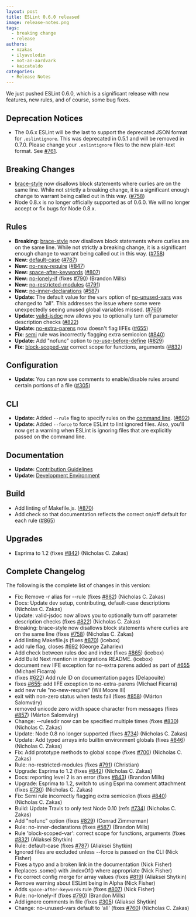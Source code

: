 ```yaml
---
layout: post
title: ESLint 0.6.0 released
image: release-notes.png
tags:
  - breaking change
  - release
authors:
  - nzakas
  - ilyavolodin
  - not-an-aardvark
  - kaicataldo
categories:
  - Release Notes
---
```


We just pushed ESLint 0.6.0, which is a significant release with new features, new rules, and of course, some bug fixes.

## Deprecation Notices

* The 0.6.x ESLint will be the last to support the deprecated JSON format for `.eslintignore`. This was deprecated in 0.5.1 and will be removed in 0.7.0. Please change your `.eslintignore` files to the new plain-text format. See [#761](https://github.com/eslint/eslint/issues/761).

## Breaking Changes

* [brace-style](https://eslint.org/docs/rules/brace-style) now disallows block statements where curlies are on the same line. While not strictly a breaking change, it is a significant enough change to warrant being called out in this way. ([#758](https://github.com/eslint/eslint/issues/758))
* Node 0.8.x is no longer officially supported as of 0.6.0. We will no longer accept or fix bugs for Node 0.8.x.

## Rules

* **Breaking:** [brace-style](https://eslint.org/docs/rules/brace-style) now disallows block statements where curlies are on the same line. While not strictly a breaking change, it is a significant enough change to warrant being called out in this way. ([#758](https://github.com/eslint/eslint/issues/758))
* **New:** [default-case](https://eslint.org/docs/rules/default-case) ([#787](https://github.com/eslint/eslint/issues/787))
* **New:** [no-new-require](https://eslint.org/docs/rules/no-new-require) ([#847](https://github.com/eslint/eslint/issues/847))
* **New:** [space-after-keywords](https://eslint.org/docs/rules/space-after-keywords)  ([#807](https://github.com/eslint/eslint/issues/807))
* **New:** [no-lonely-if](https://eslint.org/docs/rules/no-lonely-if) (fixes [#790](https://github.com/eslint/eslint/issues/790)) (Brandon Mills)
* **New:** [no-restricted-modules](https://eslint.org/docs/rules/no-restricted-modules) ([#791](https://github.com/eslint/eslint/issues/791))
* **New:** [no-inner-declarations](https://eslint.org/docs/rules/no-inner-declarations) ([#587](https://github.com/eslint/eslint/issues/587))
* **Update:** The default value for the `vars` option of [no-unused-vars](https://eslint.org/docs/rules/no-unused-vars) was changed to "all". This addresses the issue where some were unexpectedly seeing unused global variables missed. ([#760](https://github.com/eslint/eslint/issues/760))
* **Update:** [valid-jsdoc](https://eslint.org/docs/rules/valid-jsdoc) now allows you to optionally turn off parameter description checks ([#822](https://github.com/eslint/eslint/issues/822))
* **Update:** [no-extra-parens](https://eslint.org/docs/rules/no-extra-parens) now doesn't flag IIFEs ([#655](https://github.com/eslint/eslint/issues/655))
* **Fix:** [semi](https://eslint.org/docs/rules/semi) rule was incorrectly flagging extra semicolon ([#840](https://github.com/eslint/eslint/issues/840))
* **Update:** Add "nofunc" option to [no-use-before-define](https://eslint.org/docs/rules/no-use-before-define) ([#829](https://github.com/eslint/eslint/issues/829))
* **Fix:** [block-scoped-var](https://eslint.org/docs/rules/block-scoped-var) correct scope for functions, arguments ([#832](https://github.com/eslint/eslint/issues/832))

## Configuration

* **Update:** You can now use comments to enable/disable rules around certain portions of a file ([#305](https://github.com/eslint/eslint/issues/305))

## CLI

* **Update:** Added `--rule` flag to specify rules on the [command line](https://eslint.org/docs/user-guide/command-line-interface). ([#692](https://github.com/eslint/eslint/issues/692))
* **Update:** Added `--force` to force ESLint to lint ignored files. Also, you'll now get a warning when ESLint is ignoring files that are explicitly passed on the command line.

## Documentation

* **Update:** [Contribution Guidelines](https://eslint.org/docs/developer-guide/contributing)
* **Update:** [Development Environment](https://eslint.org/docs/developer-guide/development-environment)

## Build

* Add linting of Makefile.js. ([#870](https://github.com/eslint/eslint/issues/870))
* Add check so that documentation reflects the correct on/off default for each rule ([#865](https://github.com/eslint/eslint/issues/865))

## Upgrades

* Esprima to 1.2 (fixes [#842](https://github.com/eslint/eslint/issues/842)) (Nicholas C. Zakas)


## Complete Changelog

The following is the complete list of changes in this version:

* Fix: Remove -r alias for --rule (fixes [#882](https://github.com/eslint/eslint/issues/882)) (Nicholas C. Zakas)
* Docs: Update dev setup, contributing, default-case descriptions (Nicholas C. Zakas)
* Update: valid-jsdoc now allows you to optionally turn off parameter description checks (fixes [#822](https://github.com/eslint/eslint/issues/822)) (Nicholas C. Zakas)
* Breaking: brace-style now disallows block statements where curlies are on the same line (fixes [#758](https://github.com/eslint/eslint/issues/758)) (Nicholas C. Zakas)
* Add linting Makefile.js (fixes [#870](https://github.com/eslint/eslint/issues/870)) (icebox)
* add rule flag, closes [#692](https://github.com/eslint/eslint/issues/692) (George Zahariev)
* Add check between rules doc and index (fixes [#865](https://github.com/eslint/eslint/issues/865)) (icebox)
* Add Build Next mention in integrations README. (icebox)
* document new IIFE exception for no-extra parens added as part of [#655](https://github.com/eslint/eslint/issues/655) (Michael Ficarra)
* (fixes [#622](https://github.com/eslint/eslint/issues/622)) Add rule ID on documentation pages (Delapouite)
* fixes [#655](https://github.com/eslint/eslint/issues/655): add IIFE exception to no-extra-parens (Michael Ficarra)
* add new rule "no-new-require" (Wil Moore III)
* exit with non-zero status when tests fail (fixes [#858](https://github.com/eslint/eslint/issues/858)) (Márton Salomváry)
* removed unicode zero width space character from messages (fixes [#857](https://github.com/eslint/eslint/issues/857)) (Márton Salomváry)
* Change: --rulesdir now can be specified multiple times (fixes [#830](https://github.com/eslint/eslint/issues/830)) (Nicholas C. Zakas)
* Update: Node 0.8 no longer supported (fixes [#734](https://github.com/eslint/eslint/issues/734)) (Nicholas C. Zakas)
* Update: Add typed arrays into builtin environment globals (fixes [#846](https://github.com/eslint/eslint/issues/846)) (Nicholas C. Zakas)
* Fix: Add prototype methods to global scope (fixes [#700](https://github.com/eslint/eslint/issues/700)) (Nicholas C. Zakas)
* Rule: no-restricted-modules (fixes [#791](https://github.com/eslint/eslint/issues/791)) (Christian)
* Upgrade: Esprima to 1.2 (fixes [#842](https://github.com/eslint/eslint/issues/842)) (Nicholas C. Zakas)
* Docs: reporting level 2 is an error (fixes [#843](https://github.com/eslint/eslint/issues/843)) (Brandon Mills)
* Upgrade: Esprima to 1.2, switch to using Esprima comment attachment (fixes [#730](https://github.com/eslint/eslint/issues/730)) (Nicholas C. Zakas)
* Fix: Semi rule incorrectly flagging extra semicolon (fixes [#840](https://github.com/eslint/eslint/issues/840)) (Nicholas C. Zakas)
* Build: Update Travis to only test Node 0.10 (refs [#734](https://github.com/eslint/eslint/issues/734)) (Nicholas C. Zakas)
* Add "nofunc" option (fixes [#829](https://github.com/eslint/eslint/issues/829)) (Conrad Zimmerman)
* Rule: no-inner-declarations (fixes [#587](https://github.com/eslint/eslint/issues/587)) (Brandon Mills)
* Rule 'block-scoped-var': correct scope for functions, arguments (fixes [#832](https://github.com/eslint/eslint/issues/832)) (Aliaksei Shytkin)
* Rule: default-case (fixes [#787](https://github.com/eslint/eslint/issues/787)) (Aliaksei Shytkin)
* Ignored files are excluded unless --force is passed on the CLI (Nick Fisher)
* Fixes a typo and a broken link in the documentation (Nick Fisher)
* Replaces .some() with .indexOf() where appropriate (Nick Fisher)
* Fix correct config merge for array values (fixes [#819](https://github.com/eslint/eslint/issues/819)) (Aliaksei Shytkin)
* Remove warning about ESLint being in Alpha (Nick Fisher)
* Adds `space-after-keywords` rule (fixes [#807](https://github.com/eslint/eslint/issues/807)) (Nick Fisher)
* Rule: no-lonely-if (fixes [#790](https://github.com/eslint/eslint/issues/790)) (Brandon Mills)
* Add ignore comments in file (fixes [#305](https://github.com/eslint/eslint/issues/305)) (Aliaksei Shytkin)
* Change: no-unused-vars default to 'all' (fixes [#760](https://github.com/eslint/eslint/issues/760)) (Nicholas C. Zakas)
